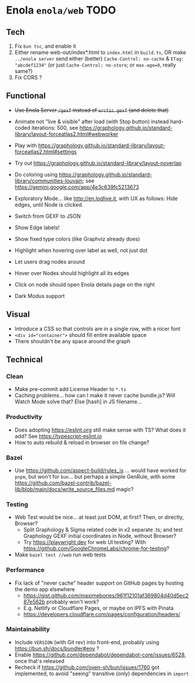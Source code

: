 <!--
    SPDX-License-Identifier: Apache-2.0

    Copyright 2025 The Enola <https://enola.dev> Authors

    Licensed under the Apache License, Version 2.0 (the "License");
    you may not use this file except in compliance with the License.
    You may obtain a copy of the License at

        https://www.apache.org/licenses/LICENSE-2.0

    Unless required by applicable law or agreed to in writing, software
    distributed under the License is distributed on an "AS IS" BASIS,
    WITHOUT WARRANTIES OR CONDITIONS OF ANY KIND, either express or implied.
    See the License for the specific language governing permissions and
    limitations under the License.
-->

# Enola `enola/web` TODO

## Tech

1. Fix `bun tsc`, and enable it
1. Either rename web-out/index*.html to `index.html` in `build.ts`,
   OR make `../enola server` send either (better) `Cache-Control: no-cache` & `ETag: "abcdef1234"`
   (or just `Cache-Control: no-store`; or `max-age=0`, really same?)
1. Fix CORS ?

## Functional

* ~~Use Enola Server `/gexf` instead of `arctic.gexf` (and delete that)~~
* Animate not "live & visible" after load (with Stop button) instead hard-coded iterations: 500,
  see https://graphology.github.io/standard-library/layout-forceatlas2.html#webworker
* Play with https://graphology.github.io/standard-library/layout-forceatlas2.html#settings
* Try out https://graphology.github.io/standard-library/layout-noverlap
* Do coloring using https://graphology.github.io/standard-library/communities-louvain; see https://gemini.google.com/app/4e3c639fc5213673

* Exploratory Mode... like http://en.lodlive.it, with UX as follows: Hide edges, until Node is clicked.

* Switch from GEXF to JSON
* Show Edge labels!
* Show fixed type colors (like Graphviz already does)

* Highlight when hovering over label as well, not just dot
* Let users drag nodes around
* Hover over Nodes should highlight all its edges
* Click on node should open Enola details page on the right
* Dark Modus support

## Visual

* Introduce a CSS so that controls are in a single row, with a nicer font
* `<div id="container">` should fill entire available space
* There shouldn't be any space around the graph

## Technical

### Clean

* Make pre-commit add License Header to `*.ts`
* Caching problems... how can I make it never cache bundle.js? Will Watch Mode solve that? Else [hash] in JS filename...

### Productivity

* Does adopting https://eslint.org still make sense with TS? What does it add? See https://typescript-eslint.io
* How to auto rebuild & reload in browser on file change?

### Bazel

* Use https://github.com/aspect-build/rules_js ... would have worked for `pnpm`, but won't for `bun`...
  but perhaps a simple GenRule, with some https://github.com/bazel-contrib/bazel-lib/blob/main/docs/write_source_files.md magic?

### Testing

* Web Test would be nice... at least just DOM, at first? Then, or directly, Browser?
  * Split Graphology & Sigma related code in x2 separate .ts; and test Graphology GEXF initial coordinates in Node, without Browser?
  * Try https://playwright.dev for web UI testing? With https://github.com/GoogleChromeLabs/chrome-for-testing?
* Make `bazel test //web` run web tests

### Performance

* Fix lack of "never cache" header support on GitHub pages by hosting the demo app elsewhere
  * https://gist.github.com/maximebories/961f12101af369804d40d5ec287e562b probably won't work?
  * E.g. Netlify or Cloudflare Pages, or maybe on IPFS with Pinata
  * https://developers.cloudflare.com/pages/configuration/headers/

### Maintainability

* Include `VERSION` (with Git rev) into front-end, probably using https://bun.sh/docs/bundler#env ?
* Enable https://github.com/dependabot/dependabot-core/issues/6528, once that's released
* Recheck if https://github.com/oven-sh/bun/issues/1760 got implemented, to avoid "seeing" transitive (only) dependencies in `import`
